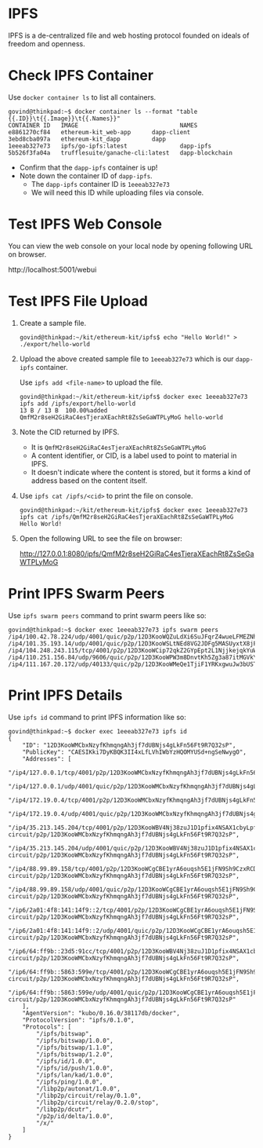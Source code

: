  # IPFS

 IPFS is a de-centralized file and web hosting protocol founded on ideals of freedom and openness.

# Check IPFS Container

Use `docker container ls` to list all containers.

```
govind@thinkpad:~$ docker container ls --format "table {{.ID}}\t{{.Image}}\t{{.Names}}"
CONTAINER ID   IMAGE                             NAMES
e8861270cf84   ethereum-kit_web-app      dapp-client
3ebd8cba097a   ethereum-kit_dapp         dapp
1eeeab327e73   ipfs/go-ipfs:latest               dapp-ipfs
5b526f3fa04a   trufflesuite/ganache-cli:latest   dapp-blockchain
```

- Confirm that the `dapp-ipfs` container is up!
- Note down the container ID of `dapp-ipfs`.
	- The `dapp-ipfs` container ID is `1eeeab327e73`
	- We will need this ID while uploading files via console.

# Test IPFS Web Console

You can view the web console on your local node by opening following URL on browser.

http://localhost:5001/webui


# Test IPFS File Upload

1. Create a sample file.

    ```
    govind@thinkpad:~/kit/ethereum-kit/ipfs$ echo "Hello World!" > ./export/hello-world
    ```

2. Upload the above created sample file to `1eeeab327e73` which is our `dapp-ipfs` container.

    Use `ipfs add <file-name>` to upload the file.

    ```
    govind@thinkpad:~/kit/ethereum-kit/ipfs$ docker exec 1eeeab327e73 ipfs add /ipfs/export/hello-world
    13 B / 13 B  100.00%added QmfM2r8seH2GiRaC4esTjeraXEachRt8ZsSeGaWTPLyMoG hello-world
    ```

3. Note the CID returned by IPFS.
	- It is `QmfM2r8seH2GiRaC4esTjeraXEachRt8ZsSeGaWTPLyMoG`
	- A content identifier, or CID, is a label used to point to material in IPFS.
	- It doesn't indicate where the content is stored, but it forms a kind of address based on the content itself.

4. Use `ipfs cat /ipfs/<cid>` to print the file on console.

	```
	govind@thinkpad:~/kit/ethereum-kit/ipfs$ docker exec 1eeeab327e73 ipfs cat /ipfs/QmfM2r8seH2GiRaC4esTjeraXEachRt8ZsSeGaWTPLyMoG
	Hello World!
	```

5. Open the following URL to see the file on browser:

    http://127.0.0.1:8080/ipfs/QmfM2r8seH2GiRaC4esTjeraXEachRt8ZsSeGaWTPLyMoG


# Print IPFS Swarm Peers

Use `ipfs swarm peers` command to print swarm peers like so:

```
govind@thinkpad:~$ docker exec 1eeeab327e73 ipfs swarm peers
/ip4/100.42.78.224/udp/4001/quic/p2p/12D3KooWQZuLdXi6SuJFqrZ4wueLFMEZNhGFYwz3LYbLb4fb7Yy3
/ip4/101.35.193.14/udp/4001/quic/p2p/12D3KooWSLtNEd8VG2JDFg5MASUyxtX8jFdcMnfKcqevj3G1f5om
/ip4/104.248.243.115/tcp/4001/p2p/12D3KooWCip72qkZ2GYpEpt2L1NjjkejqkYuW2JYwM8FEqLmQToy
/ip4/110.251.156.84/udp/9606/quic/p2p/12D3KooWPW3m8DnvtKh5Zg3a87itMGVkYx4qjfaePUqocfm56YEA
/ip4/111.167.20.172/udp/40133/quic/p2p/12D3KooWMeQe1TjiF1YRKxgwuJw3bUSTCFyA4o4AQijH7poDPKuo
```


# Print IPFS Details

Use `ipfs id` command to print IPFS information like so:

```
govind@thinkpad:~$ docker exec 1eeeab327e73 ipfs id
{
	"ID": "12D3KooWMCbxNzyfKhmqngAh3jf7dUBNjs4gLkFn56Ft9R7Q32sP",
	"PublicKey": "CAESIKki7DyKBQK3II4xLfLVhIWbYzHQOMYUSd+ngSeNwygO",
	"Addresses": [
		"/ip4/127.0.0.1/tcp/4001/p2p/12D3KooWMCbxNzyfKhmqngAh3jf7dUBNjs4gLkFn56Ft9R7Q32sP",
		"/ip4/127.0.0.1/udp/4001/quic/p2p/12D3KooWMCbxNzyfKhmqngAh3jf7dUBNjs4gLkFn56Ft9R7Q32sP",
		"/ip4/172.19.0.4/tcp/4001/p2p/12D3KooWMCbxNzyfKhmqngAh3jf7dUBNjs4gLkFn56Ft9R7Q32sP",
		"/ip4/172.19.0.4/udp/4001/quic/p2p/12D3KooWMCbxNzyfKhmqngAh3jf7dUBNjs4gLkFn56Ft9R7Q32sP",
		"/ip4/35.213.145.204/tcp/4001/p2p/12D3KooWBV4Nj38zuJ1D1pfix4NSAX1cbyLpfSrKDxQVdBtgFLdm/p2p-circuit/p2p/12D3KooWMCbxNzyfKhmqngAh3jf7dUBNjs4gLkFn56Ft9R7Q32sP",
		"/ip4/35.213.145.204/udp/4001/quic/p2p/12D3KooWBV4Nj38zuJ1D1pfix4NSAX1cbyLpfSrKDxQVdBtgFLdm/p2p-circuit/p2p/12D3KooWMCbxNzyfKhmqngAh3jf7dUBNjs4gLkFn56Ft9R7Q32sP",
		"/ip4/88.99.89.158/tcp/4001/p2p/12D3KooWCgCBE1yrA6ouqsh5E1jFN9Sh9CzxRCDL6Y9Ha91VCfbo/p2p-circuit/p2p/12D3KooWMCbxNzyfKhmqngAh3jf7dUBNjs4gLkFn56Ft9R7Q32sP",
		"/ip4/88.99.89.158/udp/4001/quic/p2p/12D3KooWCgCBE1yrA6ouqsh5E1jFN9Sh9CzxRCDL6Y9Ha91VCfbo/p2p-circuit/p2p/12D3KooWMCbxNzyfKhmqngAh3jf7dUBNjs4gLkFn56Ft9R7Q32sP",
		"/ip6/2a01:4f8:141:14f9::2/tcp/4001/p2p/12D3KooWCgCBE1yrA6ouqsh5E1jFN9Sh9CzxRCDL6Y9Ha91VCfbo/p2p-circuit/p2p/12D3KooWMCbxNzyfKhmqngAh3jf7dUBNjs4gLkFn56Ft9R7Q32sP",
		"/ip6/2a01:4f8:141:14f9::2/udp/4001/quic/p2p/12D3KooWCgCBE1yrA6ouqsh5E1jFN9Sh9CzxRCDL6Y9Ha91VCfbo/p2p-circuit/p2p/12D3KooWMCbxNzyfKhmqngAh3jf7dUBNjs4gLkFn56Ft9R7Q32sP",
		"/ip6/64:ff9b::23d5:91cc/tcp/4001/p2p/12D3KooWBV4Nj38zuJ1D1pfix4NSAX1cbyLpfSrKDxQVdBtgFLdm/p2p-circuit/p2p/12D3KooWMCbxNzyfKhmqngAh3jf7dUBNjs4gLkFn56Ft9R7Q32sP",
		"/ip6/64:ff9b::5863:599e/tcp/4001/p2p/12D3KooWCgCBE1yrA6ouqsh5E1jFN9Sh9CzxRCDL6Y9Ha91VCfbo/p2p-circuit/p2p/12D3KooWMCbxNzyfKhmqngAh3jf7dUBNjs4gLkFn56Ft9R7Q32sP",
		"/ip6/64:ff9b::5863:599e/udp/4001/quic/p2p/12D3KooWCgCBE1yrA6ouqsh5E1jFN9Sh9CzxRCDL6Y9Ha91VCfbo/p2p-circuit/p2p/12D3KooWMCbxNzyfKhmqngAh3jf7dUBNjs4gLkFn56Ft9R7Q32sP"
	],
	"AgentVersion": "kubo/0.16.0/38117db/docker",
	"ProtocolVersion": "ipfs/0.1.0",
	"Protocols": [
		"/ipfs/bitswap",
		"/ipfs/bitswap/1.0.0",
		"/ipfs/bitswap/1.1.0",
		"/ipfs/bitswap/1.2.0",
		"/ipfs/id/1.0.0",
		"/ipfs/id/push/1.0.0",
		"/ipfs/lan/kad/1.0.0",
		"/ipfs/ping/1.0.0",
		"/libp2p/autonat/1.0.0",
		"/libp2p/circuit/relay/0.1.0",
		"/libp2p/circuit/relay/0.2.0/stop",
		"/libp2p/dcutr",
		"/p2p/id/delta/1.0.0",
		"/x/"
	]
}
```
